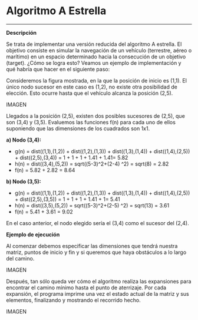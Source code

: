 <!--Creado por Jonathan Carrero -->

**Algoritmo A Estrella**
==============
----------

**Descripción**

Se trata de implementar una versión reducida del algoritmo A estrella. El objetivo consiste en simular la navegación de un vehículo (terrestre, aéreo o marítimo) en un espacio determinado hacia la consecución de un objetivo (target). ¿Cómo se logra esto? Veamos un ejemplo de implementación y qué habría que hacer en el siguiente paso:

Consideremos la figura mostrada, en la que la posición de inicio es (1,1). El único nodo sucesor en este caso es (1,2), no existe otra posibilidad de elección. Esto ocurre hasta que el vehículo alcanza la posición (2,5).

IMAGEN


Llegados a la posición (2,5), existen dos posibles sucesores de (2,5), que son (3,4) y (3,5). Evaluemos las funciones f(n) para cada uno de ellos suponiendo que las dimensiones de los cuadrados son 1x1.

**a) Nodo (3,4):**
- g(n) = dist((1,1),(1,2)) + dist((1,2),(1,3)) + dist((1,3),(1,4)) + dist((1,4),(2,5)) + dist((2,5),(3,4)) = 1 + 1 + 1 + 1.41 + 1.41= 5.82
- h(n) = dist((3,4),(5,2)) = sqrt((5-3)^2+(2-4) ^2) = sqrt(8) = 2.82
- f(n) = 5.82 + 2.82 = 8.64

**b) Nodo (3,5):**
- g(n) = dist((1,1),(1,2)) + dist((1,2),(1,3)) + dist((1,3),(1,4)) + dist((1,4),(2,5)) + dist((2,5),(3,5)) = 1 + 1 + 1 + 1.41 + 1= 5.41
- h(n) = dist((3,5),(5,2)) = sqrt((5-3)^2+(2-5) ^2) = sqrt(13) = 3.61
- f(n) = 5.41 + 3.61 = 9.02

En el caso anterior, el nodo elegido sería el (3,4) como el sucesor del (2,4).

**Ejemplo de ejecución**

Al comenzar debemos especificar las dimensiones que tendrá nuestra matriz, puntos de inicio y fin y si queremos que haya obstáculos a lo largo del camino.

IMAGEN

Después, tan sólo queda ver cómo el algoritmo realiza las expansiones para encontrar el camino mínimo hasta el punto de aterrizaje. Por cada expansión, el programa imprime una vez el estado actual de la matriz y sus elementos, finalizando y mostrando el recorrido hecho.

IMAGEN
